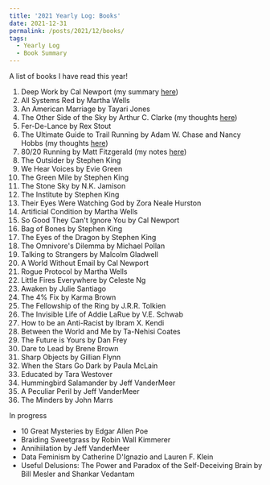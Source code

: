 ```yaml
---
title: '2021 Yearly Log: Books'
date: 2021-12-31
permalink: /posts/2021/12/books/
tags:
  - Yearly Log
  - Book Summary
---
```


A list of books I have read this year!

1. Deep Work by Cal Newport (my summary [here](https://emilykjensen.github.io/posts/2020/01/deep-work/))
2. All Systems Red by Martha Wells
3. An American Marriage by Tayari Jones
4. The Other Side of the Sky by Arthur C. Clarke (my thoughts [here](https://emilykjensen.github.io/posts/2020/01/other-side-sky/))
5. Fer-De-Lance by Rex Stout
6. The Ultimate Guide to Trail Running by Adam W. Chase and Nancy Hobbs (my thoughts [here](https://emilykjensen.github.io/posts/2020/01/trail-running/))
7. 80/20 Running by Matt Fitzgerald (my notes [here](https://emilykjensen.github.io/posts/2020/01/80-20-running/))
8. The Outsider by Stephen King
9. We Hear Voices by Evie Green
10. The Green Mile by Stephen King
11. The Stone Sky by N.K. Jamison
12. The Institute by Stephen King
13. Their Eyes Were Watching God by Zora Neale Hurston
14. Artificial Condition by Martha Wells
15. So Good They Can't Ignore You by Cal Newport
16. Bag of Bones by Stephen King
17. The Eyes of the Dragon by Stephen King
18. The Omnivore's Dilemma by Michael Pollan
19. Talking to Strangers by Malcolm Gladwell
20. A World Without Email by Cal Newport
21. Rogue Protocol by Martha Wells
22. Little Fires Everywhere by Celeste Ng
23. Awaken by Julie Santiago
24. The 4% Fix by Karma Brown
25. The Fellowship of the Ring by J.R.R. Tolkien
26. The Invisible Life of Addie LaRue by V.E. Schwab
27. How to be an Anti-Racist by Ibram X. Kendi
28. Between the World and Me by Ta-Nehisi Coates
29. The Future is Yours by Dan Frey
30. Dare to Lead by Brene Brown
31. Sharp Objects by Gillian Flynn
32. When the Stars Go Dark by Paula McLain
33. Educated by Tara Westover
34. Hummingbird Salamander by Jeff VanderMeer
35. A Peculiar Peril by Jeff VanderMeer
36. The Minders by John Marrs

In progress
- 10 Great Mysteries by Edgar Allen Poe  
- Braiding Sweetgrass by Robin Wall Kimmerer
- Annihiilation by Jeff VanderMeer
- Data Feminism by Catherine D'Ignazio and Lauren F. Klein
- Useful Delusions: The Power and Paradox of the Self-Deceiving Brain by Bill Mesler and Shankar Vedantam

